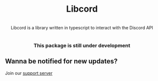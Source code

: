 <div align="center">
  
# Libcord


<br>Libcord is a library written in typescript to interact with the Discord API <br><br>

<h3>This package is still under development</h3>

</div>
<h2>Wanna be notified for new updates?</h2>

Join our [support server](https://discord.gg/qY3rB9UZKu)